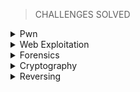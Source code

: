 > CHALLENGES SOLVED

<details>
<br>
<summary> Pwn </summary>

|No.|Challenge's name|
|:-:|:--------------:|
|1. |[racecar](https://github.com/Bread-Yolk/hackthebox/blob/a814c1dfaa72a1abf52784da7ac51b469e3db73d/Categories/Pwn/racecar/README.md)|
|2. |[You know 0xDiablos](https://github.com/Bread-Yolk/hackthebox/blob/a814c1dfaa72a1abf52784da7ac51b469e3db73d/Categories/Pwn/You%20know%200xDiablos/README.md)|

</details>


<details>
<br>
<summary> Web Exploitation </summary>

|No.|Challenge's name|
|:-:|:--------------:|
|1. |[Templated](https://github.com/Bread-Yolk/hackthebox/blob/a814c1dfaa72a1abf52784da7ac51b469e3db73d/Categories/Web/Templated/README.md)|

</details>


<details>
<br>
<summary> Forensics </summary>

|No.|Challenge's name|
|:-:|:--------------:|
|1. |[Illumination](https://github.com/Bread-Yolk/hackthebox/blob/1b60d3d966a41da91cf9d209d4a50288a336d772/Categories/Forensics/Illumination/README.md)|

</details>

<details>
<br>
<summary> Cryptography </summary>

|No.|Challenge's name|
|:-:|:--------------:|
|1. |[BabyEncryption](https://github.com/Bread-Yolk/hackthebox/blob/bcd0c433568098d73deb1d6563b4c360a71ae8a6/Categories/Cryptography/BabyEncryption/README.md)|
|2. |[xorxorxor](https://github.com/Bread-Yolk/hackthebox/blob/026f450d84c0006c2e27ca2fdeba503f9e27e4a1/Categories/Cryptography/xorxorxor/README.md)|

</details>


<details>
<br>
<summary> Reversing </summary>

|No.|Challenge's name|
|:-:|:--------------:|
|1. |[Impossible Password](https://github.com/Bread-Yolk/hackthebox/blob/a81c6ca2205dc6218e95081229bb352d633211e3/Categories/Reversing/Impossible%20Password/README.md)|

</details>



